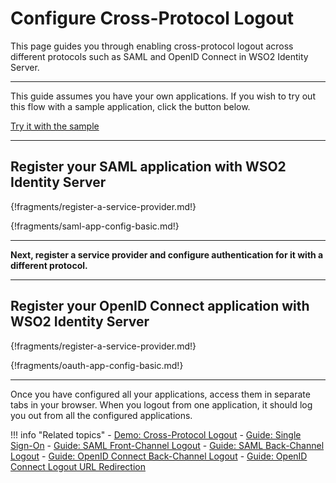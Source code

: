 # Configure Cross-Protocol Logout

This page guides you through enabling cross-protocol logout across different protocols such as SAML and OpenID Connect in WSO2 Identity Server. 

-----

This guide assumes you have your own applications. If you wish to try out this flow with a sample application, click the button below. 

<a class="samplebtn_a" href="../../../quick-starts/cross-protocol-logout-sample" rel="nofollow noopener">Try it with the sample</a>

----

## Register your SAML application with WSO2 Identity Server
{!fragments/register-a-service-provider.md!}

{!fragments/saml-app-config-basic.md!}

----

**Next, register a service provider and configure authentication for it with a different protocol.**

----

## Register your OpenID Connect application with WSO2 Identity Server

{!fragments/register-a-service-provider.md!}

{!fragments/oauth-app-config-basic.md!}

----

Once you have configured all your applications, access them in separate tabs in your browser. When you logout from one application, it should log you out from all the configured applications. 

!!! info "Related topics"
    - [Demo: Cross-Protocol Logout](../../../quick-starts/cross-protocol-logout-sample)
    - [Guide: Single Sign-On](../enable-single-sign-on)
    - [Guide: SAML Front-Channel Logout](../saml-front-channel-logout)
    - [Guide: SAML Back-Channel Logout](../saml-back-channel-logout)
    - [Guide: OpenID Connect Back-Channel Logout](../oidc-backchannel-logout)
    - [Guide: OpenID Connect Logout URL Redirection](../oidc-logout-url-redirection)
    <!--- - [Concept: Cross-Protocol Logout](TODO:insert-link-to-concept)-->